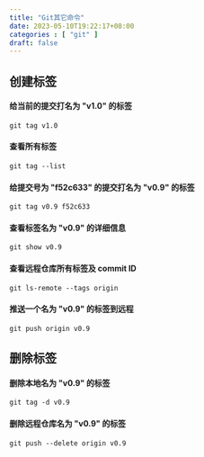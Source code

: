 ```yaml
---
title: "Git其它命令"
date: 2023-05-10T19:22:17+08:00
categories : [ "git" ]
draft: false
---
```


## 创建标签
#### 给当前的提交打名为 "v1.0" 的标签
```shell
git tag v1.0
```
#### 查看所有标签
```shell
git tag --list
```
#### 给提交号为 "f52c633" 的提交打名为 "v0.9" 的标签
```shell
git tag v0.9 f52c633
```
#### 查看标签名为 "v0.9" 的详细信息
```shell
git show v0.9
```
#### 查看远程仓库所有标签及 commit ID
```shell
git ls-remote --tags origin
```
#### 推送一个名为 "v0.9" 的标签到远程
```shell
git push origin v0.9
```
## 删除标签
#### 删除本地名为 "v0.9" 的标签
```shell
git tag -d v0.9
```
#### 删除远程仓库名为 "v0.9" 的标签 
```shell
git push --delete origin v0.9
```

